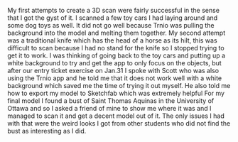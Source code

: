 My first attempts to create a 3D scan were fairly successful in the sense that I got the gyst of it. I scanned a few toy cars I had laying around and some dog toys as well. It did not go well because Trnio was pulling the background into the model and melting them together. 
My second attempt was a traditional knife which has the head of a horse as its hilt, this was difficult to scan because I had no stand for the knife so I stopped trying to get it to work. 
I was thinking of going back to the toy cars and putting up a white background to try and get the app to only focus on the objects, but after our entry ticket exercise on Jan.31 I spoke with Scott who was also using the Trnio app and he told me that it does not work well with a white background which saved me the time of trying it out myself. He also told me how to export my model to Sketchfab which was extremely helpful
For my final model I found a bust of Saint Thomas Aquinas in the University of Ottawa and so I asked a friend of mine to show me where it was and I managed to scan it and get a decent model out of it. The only issues I had with that were the weird looks I got from other students who did not find the bust as interesting as I did.
